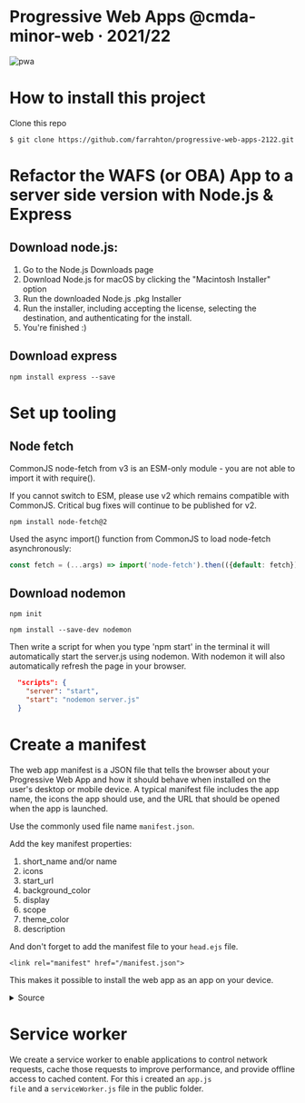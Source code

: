 # Progressive Web Apps @cmda-minor-web · 2021/22

![pwa](https://user-images.githubusercontent.com/3104648/28351989-7f68389e-6c4b-11e7-9bf2-e9fcd4977e7a.png)

# How to install this project

Clone this repo

```
$ git clone https://github.com/farrahton/progressive-web-apps-2122.git 
```

# Refactor the WAFS (or OBA) App to a server side version with Node.js & Express

## Download node.js:
1. Go to the Node.js Downloads page
2. Download Node.js for macOS by clicking the "Macintosh Installer" option
3. Run the downloaded Node.js .pkg Installer
4. Run the installer, including accepting the license, selecting the destination, and authenticating for the install.
5. You're finished :)

## Download express

```
npm install express --save
```

# Set up tooling

## Node fetch 
CommonJS
node-fetch from v3 is an ESM-only module - you are not able to import it with require().

If you cannot switch to ESM, please use v2 which remains compatible with CommonJS. Critical bug fixes will continue to be published for v2.
```
npm install node-fetch@2
```

Used the async import() function from CommonJS to load node-fetch asynchronously:

```js
const fetch = (...args) => import('node-fetch').then(({default: fetch}) => fetch(...args));
```

## Download nodemon 

```
npm init
```

```
npm install --save-dev nodemon
```

Then write a script for when you type 'npm start' in the terminal it will automatically start the server.js using nodemon. With nodemon it will also automatically refresh the page in your browser.

```json
  "scripts": {
    "server": "start",
    "start": "nodemon server.js"
  }
  ```

# Create a manifest

The web app manifest is a JSON file that tells the browser about your Progressive Web App and how it should behave when installed on the user's desktop or mobile device. A typical manifest file includes the app name, the icons the app should use, and the URL that should be opened when the app is launched.

Use the commonly used file name <code>manifest.json</code>.

Add the key manifest properties:
1. short_name and/or name
2. icons
3. start_url
4. background_color
5. display
6. scope
7. theme_color
8. description

And don't forget to add the manifest file to your <code>head.ejs</code> file.

```
<link rel="manifest" href="/manifest.json">
```
This makes it possible to install the web app as an app on your device.

<details>
<summary>Source</summary>
https://web.dev/add-manifest/#:~:text=The%20web%20app%20manifest%20is,when%20the%20app%20is%20launched.
</details>

# Service worker

We create a service worker to enable applications to control network requests, cache those requests to improve performance, and provide offline access to cached content. For this i created an <code>app.js file</code> and a <code>serviceWorker.js</code> file in the public folder.
